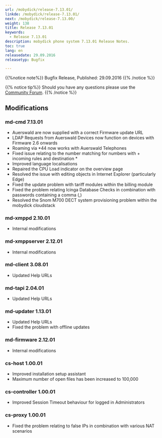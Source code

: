 ```yaml
---
url: /mobydick/release-7.13.01/
linkde: /mobydick/release-7.13.01/
next: /mobydick/release-7.13.00/
weight: 138
title: Release 7.13.01
keywords:
  - Release 7.13.01
description: mobydick phone system 7.13.01 Release Notes.
toc: true
lang: en
releasedate: 29.09.2016
releasetyp: Bugfix

---
```



{{%notice note%}}
Bugfix Release, Published: 29.09.2016
{{% /notice %}}

{{% notice tip%}}
Should you have any questions please use the [Community Forum](http://community.pascom.net/forum.php?langid=6 "Visit our Forum").
{{% /notice %}}

## Modifications

### md-cmd 7.13.01

* Auerswald are now supplied with a correct Firmware update URL
* LDAP Requests from Auerswald Devices now function on devices with Firmware 2.6 onwards
* Roaming via *44 now works with Auerswald Telephones
* Fixed issue relating to the number matching for numbers with + incoming rules and destination *
* Improved language localisations
* Repaired the CPU Load indicator on the overview page
* Resolved the issue with editing objects in Internet Explorer (particularly Edge)
* Fixed the update problem with tariff modules within the billing module
* Fixed the problem relating Icinga Database Checks in combination with passwords containing a comma (,) 
* Resolved the Snom M700 DECT system provisioning problem within the mobydick cloudstack

### md-xmppd 2.10.01

* Internal modifications

### md-xmppserver 2.12.01

* Internal modifications

### md-client 3.08.01

* Updated Help URLs

### md-tapi 2.04.01

* Updated Help URLs

### md-updater 1.13.01

* Updated Help URLs
* Fixed the problem with offline updates

### md-firmware 2.12.01

* Internal modifications

### cs-host 1.00.01

* Improved installation setup assistant
* Maximum number of open files has been increased to 100,000

### cs-controller 1.00.01

* Improved Session Timeout behaviour for logged in Administrators

### cs-proxy 1.00.01

* Fixed the problem relating to false IPs in combination with various NAT scenarios